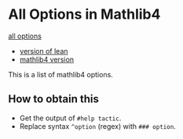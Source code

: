 # All Options in Mathlib4

[all options](./options.md)

* [version of lean](./lean-toolchain)
* [mathlib4 version](./lakefile.lean)

This is a list of mathlib4 options.

## How to obtain this

* Get the output of `#help tactic`.
* Replace syntax `^option` (regex) with `### option`.